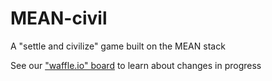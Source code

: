# MEAN-civil

A "settle and civilize" game built on the MEAN stack

See our ["waffle.io" board](http://waffle.io/SweetEdge/MEAN-civil.io) to learn about changes in progress
